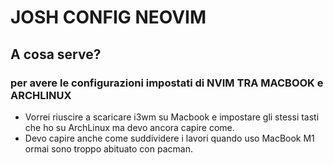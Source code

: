 # JOSH CONFIG NEOVIM

## A cosa serve?

### per avere le configurazioni impostati di NVIM TRA MACBOOK e ARCHLINUX

- Vorrei riuscire a scaricare i3wm su Macbook e impostare gli stessi tasti che ho su ArchLinux ma devo ancora capire come.
- Devo capire anche come suddividere i lavori quando uso MacBook M1 ormai sono troppo abituato con pacman. 
